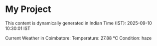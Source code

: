 # My Project

This content is dynamically generated in Indian Time (IST): 2025-09-10 10:30:01 IST


Current Weather in Coimbatore:
Temperature: 27.88 °C
Condition: haze
